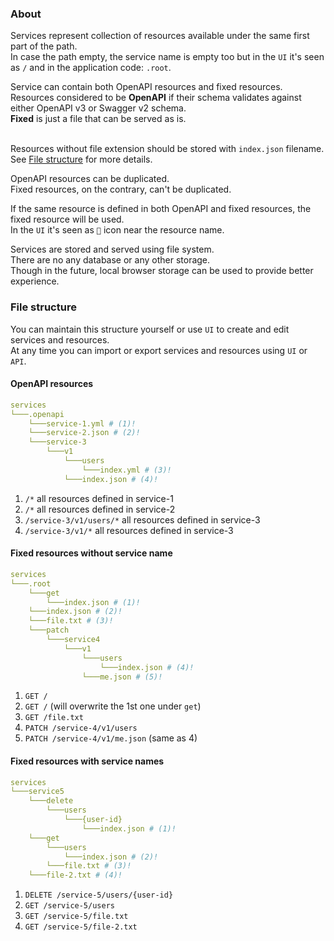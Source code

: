 ### About
Services represent collection of resources available under the same first part of the path.<br/>
In case the path empty, the service name is empty too but in the `UI` it's seen as `/` and in the application code: `.root`.<br/>

Service can contain both OpenAPI resources and fixed resources.<br/>
Resources considered to be **OpenAPI** if their schema validates against either OpenAPI v3 or Swagger v2 schema.<br/>
**Fixed** is just a file that can be served as is.<br/><br/>

Resources without file extension should be stored with `index.json` filename.<br/>
See [File structure](#file-structure) for more details.<br/>

OpenAPI resources can be duplicated.<br/>
Fixed resources, on the contrary, can't be duplicated.<br/>

If the same resource is defined in both OpenAPI and fixed resources, the fixed resource will be used.<br/>
In the `UI` it's seen as `🔁` icon near the resource name.<br/>

Services are stored and served using file system.<br/>
There are no any database or any other storage.<br/>
Though in the future, local browser storage can be used to provide better experience.<br/>


### File structure

You can maintain this structure yourself or use `UI` to create and edit services and resources.<br/>
At any time you can import or export services and resources using `UI` or `API`.<br/>

#### OpenAPI resources
``` yaml
services
└───.openapi
    └───service-1.yml # (1)!
    └───service-2.json # (2)!
    └───service-3
        └───v1
            └───users
                └───index.yml # (3)!
            └───index.json # (4)!
```

1. `/*` all resources defined in service-1
2. `/*` all resources defined in service-2
3. `/service-3/v1/users/*` all resources defined in service-3
4. `/service-3/v1/*` all resources defined in service-3


#### Fixed resources without service name
``` yaml
services
└───.root
    └───get
        └───index.json # (1)!
    └───index.json # (2)!
    └───file.txt # (3)!
    └───patch
        └───service4
            └───v1
                └───users
                    └───index.json # (4)!
                └───me.json # (5)!
```

1. `GET /`
2. `GET /` (will overwrite the 1st one under `get`)
3. `GET /file.txt`
4. `PATCH /service-4/v1/users`
5. `PATCH /service-4/v1/me.json` (same as 4)


#### Fixed resources with service names
```yaml
services
└───service5
    └───delete
        └───users
            └───{user-id}
                └───index.json # (1)!
    └───get
        └───users
            └───index.json # (2)!
        └───file.txt # (3)!
    └───file-2.txt # (4)!
```

1. `DELETE /service-5/users/{user-id}`
2. `GET /service-5/users`
3. `GET /service-5/file.txt`
4. `GET /service-5/file-2.txt`
